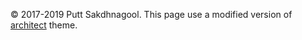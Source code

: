 &copy; 2017-2019 Putt Sakdhnagool. This page use a modified version of [architect](https://github.com/pages-themes/architect) theme.
